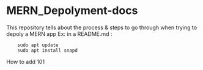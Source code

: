 # MERN_Depolyment-docs
This repository tells about the process &amp; steps to go through when trying to depoly a MERN app
Ex: in a README.md :
```
    sudo apt update
    sudo apt install snapd
```    

How to add 101 
```    heroku login 
```
    
